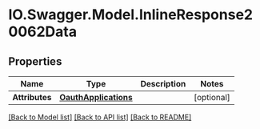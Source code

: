 # IO.Swagger.Model.InlineResponse20062Data
## Properties

Name | Type | Description | Notes
------------ | ------------- | ------------- | -------------
**Attributes** | [**OauthApplications**](OauthApplications.md) |  | [optional] 

[[Back to Model list]](../README.md#documentation-for-models) [[Back to API list]](../README.md#documentation-for-api-endpoints) [[Back to README]](../README.md)

